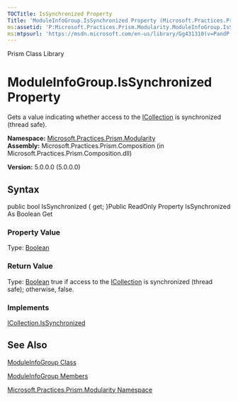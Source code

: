 ```yaml
---
TOCTitle: IsSynchronized Property
Title: 'ModuleInfoGroup.IsSynchronized Property (Microsoft.Practices.Prism.Modularity)'
ms:assetid: 'P:Microsoft.Practices.Prism.Modularity.ModuleInfoGroup.IsSynchronized'
ms:mtpsurl: 'https://msdn.microsoft.com/en-us/library/Gg431310(v=PandP.50)'
---
```


Prism Class Library

ModuleInfoGroup.IsSynchronized Property
===========================================

Gets a value indicating whether access to the [ICollection](http://msdn.microsoft.com/en-us/library/b1ht6113) is synchronized (thread safe).

**Namespace:** [Microsoft.Practices.Prism.Modularity](https://msdn.microsoft.com/n:microsoft.practices.prism.modularity)
**Assembly:** Microsoft.Practices.Prism.Composition (in Microsoft.Practices.Prism.Composition.dll)

**Version:** 5.0.0.0 (5.0.0.0)

## Syntax


public bool IsSynchronized { get; }Public ReadOnly Property IsSynchronized As Boolean Get
### Property Value

Type: [Boolean](http://msdn.microsoft.com/en-us/library/a28wyd50)
### Return Value

Type: [Boolean](http://msdn.microsoft.com/en-us/library/a28wyd50)
true if access to the [ICollection](http://msdn.microsoft.com/en-us/library/b1ht6113) is synchronized (thread safe); otherwise, false.
### Implements

[ICollection.IsSynchronized](http://msdn.microsoft.com/en-us/library/d74ky11w)

See Also
--------


[ModuleInfoGroup Class](https://msdn.microsoft.com/t:microsoft.practices.prism.modularity.moduleinfogroup)

[ModuleInfoGroup Members](https://msdn.microsoft.com/allmembers.t:microsoft.practices.prism.modularity.moduleinfogroup)

[Microsoft.Practices.Prism.Modularity Namespace](https://msdn.microsoft.com/n:microsoft.practices.prism.modularity)
